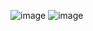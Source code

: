 ![image](https://github.com/user-attachments/assets/696006d2-5dbc-4443-a185-298ccb21c031)
![image](https://github.com/user-attachments/assets/cd448ae8-a2c7-4ab7-9de0-5e7decac0257)
